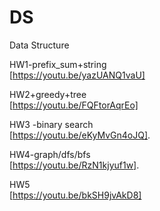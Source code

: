 # DS
Data Structure

HW1-prefix_sum+string    
[https://youtu.be/yazUANQ1vaU]  

HW2+greedy+tree  
[https://youtu.be/FQFtorAqrEo]   

HW3 -binary search  
[https://youtu.be/eKyMvGn4oJQ]. 


HW4-graph/dfs/bfs  
[https://youtu.be/RzN1kjyuf1w].   

HW5  
[https://youtu.be/bkSH9jvAkD8]  
